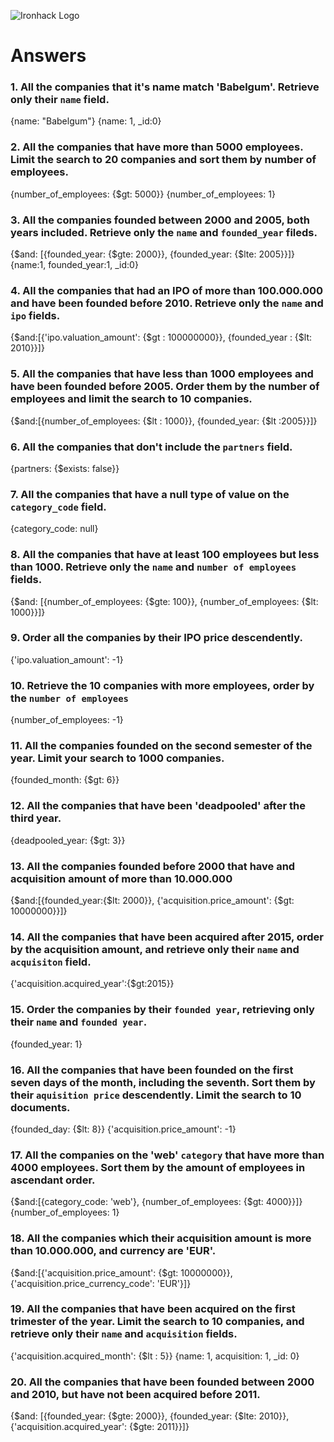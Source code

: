 ![Ironhack Logo](https://i.imgur.com/1QgrNNw.png)

# Answers

### 1. All the companies that it's name match 'Babelgum'. Retrieve only their `name` field.

{name: "Babelgum"}
{name: 1, \_id:0}

### 2. All the companies that have more than 5000 employees. Limit the search to 20 companies and sort them by **number of employees**.

{number_of_employees: {$gt: 5000}}
{number_of_employees: 1}

### 3. All the companies founded between 2000 and 2005, both years included. Retrieve only the `name` and `founded_year` fileds.

{$and: [{founded_year: {$gte: 2000}}, {founded_year: {$lte: 2005}}]}
{name:1, founded_year:1, \_id:0}

### 4. All the companies that had an IPO of more than 100.000.000 and have been founded before 2010. Retrieve only the `name` and `ipo` fields.

{$and:[{'ipo.valuation_amount': {$gt : 100000000}}, {founded_year : {$lt: 2010}}]}

### 5. All the companies that have less than 1000 employees and have been founded before 2005. Order them by the number of employees and limit the search to 10 companies.

{$and:[{number_of_employees: {$lt : 1000}}, {founded_year: {$lt :2005}}]}

### 6. All the companies that don't include the `partners` field.

{partners: {$exists: false}}

### 7. All the companies that have a null type of value on the `category_code` field.

{category_code: null}

### 8. All the companies that have at least 100 employees but less than 1000. Retrieve only the `name` and `number of employees` fields.

{$and: [{number_of_employees: {$gte: 100}}, {number_of_employees: {$lt: 1000}}]}

### 9. Order all the companies by their IPO price descendently.

{'ipo.valuation_amount': -1}

### 10. Retrieve the 10 companies with more employees, order by the `number of employees`

{number_of_employees: -1}

### 11. All the companies founded on the second semester of the year. Limit your search to 1000 companies.

{founded_month: {$gt: 6}}

### 12. All the companies that have been 'deadpooled' after the third year.

{deadpooled_year: {$gt: 3}}

### 13. All the companies founded before 2000 that have and acquisition amount of more than 10.000.000

{$and:[{founded_year:{$lt: 2000}}, {'acquisition.price_amount': {$gt: 10000000}}]}

### 14. All the companies that have been acquired after 2015, order by the acquisition amount, and retrieve only their `name` and `acquisiton` field.

{'acquisition.acquired_year':{$gt:2015}}

### 15. Order the companies by their `founded year`, retrieving only their `name` and `founded year`.

{founded_year: 1}

### 16. All the companies that have been founded on the first seven days of the month, including the seventh. Sort them by their `aquisition price` descendently. Limit the search to 10 documents.

{founded_day: {$lt: 8}}
{'acquisition.price_amount': -1}

### 17. All the companies on the 'web' `category` that have more than 4000 employees. Sort them by the amount of employees in ascendant order.

{$and:[{category_code: 'web'}, {number_of_employees: {$gt: 4000}}]}
{number_of_employees: 1}

### 18. All the companies which their acquisition amount is more than 10.000.000, and currency are 'EUR'.

{$and:[{'acquisition.price_amount': {$gt: 10000000}}, {'acquisition.price_currency_code': 'EUR'}]}

### 19. All the companies that have been acquired on the first trimester of the year. Limit the search to 10 companies, and retrieve only their `name` and `acquisition` fields.

{'acquisition.acquired_month': {$lt : 5}}
{name: 1, acquisition: 1, \_id: 0}

### 20. All the companies that have been founded between 2000 and 2010, but have not been acquired before 2011.

{$and: [{founded_year: {$gte: 2000}}, {founded_year: {$lte: 2010}}, {'acquisition.acquired_year': {$gte: 2011}}]}
